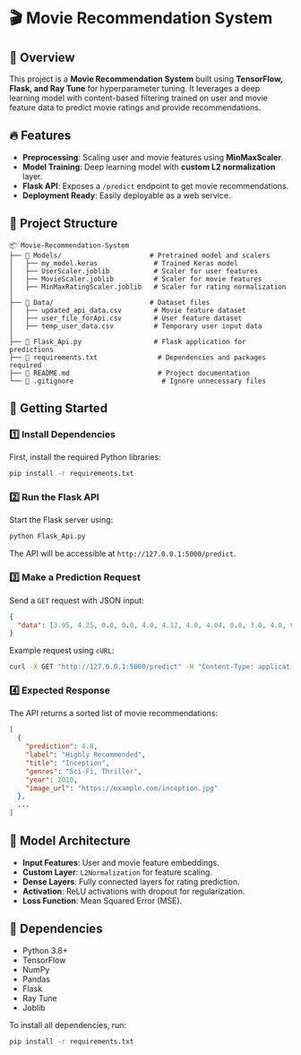 # 🎬 Movie Recommendation System

## 📌 Overview
This project is a **Movie Recommendation System** built using **TensorFlow, Flask, and Ray Tune** for hyperparameter tuning. It leverages a deep learning model with content-based filtering trained on user and movie feature data to predict movie ratings and provide recommendations.

## 🔥 Features
- **Preprocessing**: Scaling user and movie features using **MinMaxScaler**.
- **Model Training**: Deep learning model with **custom L2 normalization** layer.
- **Flask API**: Exposes a `/predict` endpoint to get movie recommendations.
- **Deployment Ready**: Easily deployable as a web service.

## 📂 Project Structure
```
📦 Movie-Recommendation-System
├── 📜 Models/                      # Pretrained model and scalers
│   ├── my_model.keras              # Trained Keras model
│   ├── UserScaler.joblib           # Scaler for user features
│   ├── MovieScaler.joblib          # Scaler for movie features
│   ├── MinMaxRatingScaler.joblib   # Scaler for rating normalization
│
├── 📜 Data/                        # Dataset files
│   ├── updated_api_data.csv        # Movie feature dataset
│   ├── user_file_forApi.csv        # User feature dataset
│   ├── temp_user_data.csv          # Temporary user input data
│
├── 📜 Flask_Api.py                  # Flask application for predictions
├── 📜 requirements.txt               # Dependencies and packages required
├── 📜 README.md                      # Project documentation
└── 📜 .gitignore                      # Ignore unnecessary files
```

## 🚀 Getting Started
### 1️⃣ Install Dependencies
First, install the required Python libraries:
```sh
pip install -r requirements.txt
```

### 2️⃣ Run the Flask API
Start the Flask server using:
```sh
python Flask_Api.py
```
The API will be accessible at `http://127.0.0.1:5000/predict`.

### 3️⃣ Make a Prediction Request
Send a `GET` request with JSON input:
```json
{
  "data": [3.95, 4.25, 0.0, 0.0, 4.0, 4.12, 4.0, 4.04, 0.0, 3.0, 4.0, 0.0, 3.88, 3.89]
}
```
Example request using `cURL`:
```sh
curl -X GET "http://127.0.0.1:5000/predict" -H "Content-Type: application/json" -d '{"data": [3.95, 4.25, 0.0, 0.0, 4.0, 4.12, 4.0, 4.04, 0.0, 3.0, 4.0, 0.0, 3.88, 3.89]}'
```

### 4️⃣ Expected Response
The API returns a sorted list of movie recommendations:
```json
[
  {
    "prediction": 4.8,
    "label": "Highly Recommended",
    "title": "Inception",
    "genres": "Sci-Fi, Thriller",
    "year": 2010,
    "image_url": "https://example.com/inception.jpg"
  },
  ...
]
```

## 🔬 Model Architecture
- **Input Features**: User and movie feature embeddings.
- **Custom Layer**: `L2Normalization` for feature scaling.
- **Dense Layers**: Fully connected layers for rating prediction.
- **Activation**: ReLU activations with dropout for regularization.
- **Loss Function**: Mean Squared Error (MSE).



## 📌 Dependencies
- Python 3.8+
- TensorFlow
- NumPy
- Pandas
- Flask
- Ray Tune
- Joblib

To install all dependencies, run:
```sh
pip install -r requirements.txt
```

